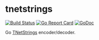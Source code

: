 tnetstrings
===========

[![Build Status](https://travis-ci.org/ichiban/tnetstrings.svg?branch=master)](https://travis-ci.org/ichiban/tnetstrings) [![Go Report Card](https://goreportcard.com/badge/github.com/ichiban/tnetstrings)](https://goreportcard.com/report/github.com/ichiban/tnetstrings) [![GoDoc](https://godoc.org/github.com/ichiban/tnetstrings?status.svg)](https://godoc.org/github.com/ichiban/tnetstrings)

 Go [TNetStrings](https://tnetstrings.info/) encoder/decoder.
